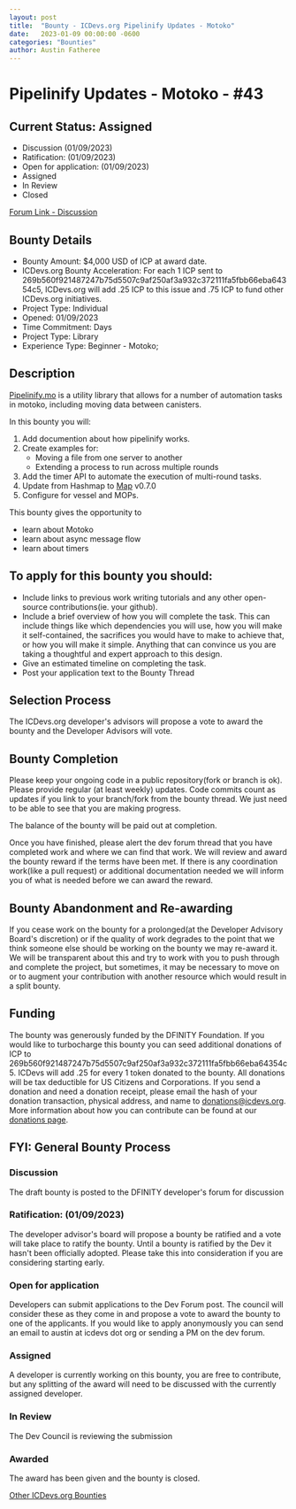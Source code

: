 ```yaml
---
layout: post
title:  "Bounty - ICDevs.org Pipelinify Updates - Motoko"
date:   2023-01-09 00:00:00 -0600
categories: "Bounties"
author: Austin Fatheree
---
```


# Pipelinify Updates - Motoko - #43

## Current Status: Assigned

* Discussion (01/09/2023)
* Ratification: (01/09/2023) 
* Open for application: (01/09/2023)
* Assigned 
* In Review 
* Closed 

[Forum Link - Discussion](https://forum.dfinity.org/t/open-icdevs-org-bounty-43-pipelinify-updates-4-000/17918)

## Bounty Details

* Bounty Amount: $4,000 USD of ICP at award date.
* ICDevs.org Bounty Acceleration: For each 1 ICP sent to 269b560f921487247b75d5507c9af250af3a932c372111fa5fbb66eba64354c5, ICDevs.org will add .25 ICP to this issue and .75 ICP to fund other ICDevs.org initiatives.
* Project Type: Individual
* Opened: 01/09/2023
* Time Commitment: Days
* Project Type: Library
* Experience Type: Beginner - Motoko;

## Description

[Pipelinify.mo](https://github.com/skilesare/pipelinify.mo) is a utility library that allows for a number of automation tasks in motoko, including moving data between canisters.

In this bounty you will:

1. Add documention about how pipelinify works.
2. Create examples for:
    * Moving a file from one server to another
    * Extending a process to run across multiple rounds
3. Add the timer API to automate the execution of multi-round tasks.
4. Update from Hashmap to [Map](https://github.com/ZhenyaUsenko/motoko-hash-map) v0.7.0
5. Configure for vessel and MOPs.


This bounty gives the opportunity to

* learn about Motoko
* learn about async message flow
* learn about timers

## To apply for this bounty you should:

* Include links to previous work writing tutorials and any other open-source contributions(ie. your github).
* Include a brief overview of how you will complete the task. This can include things like which dependencies you will use, how you will make it self-contained, the sacrifices you would have to make to achieve that, or how you will make it simple. Anything that can convince us you are taking a thoughtful and expert approach to this design.
* Give an estimated timeline on completing the task.
* Post your application text to the Bounty Thread

## Selection Process

The ICDevs.org developer's advisors will propose a vote to award the bounty and the Developer Advisors will vote.

## Bounty Completion

Please keep your ongoing code in a public repository(fork or branch is ok). Please provide regular (at least weekly) updates.  Code commits count as updates if you link to your branch/fork from the bounty thread.  We just need to be able to see that you are making progress.

The balance of the bounty will be paid out at completion.

Once you have finished, please alert the dev forum thread that you have completed work and where we can find that work.  We will review and award the bounty reward if the terms have been met.  If there is any coordination work(like a pull request) or additional documentation needed we will inform you of what is needed before we can award the reward.

## Bounty Abandonment and Re-awarding

If you cease work on the bounty for a prolonged(at the Developer Advisory Board's discretion) or if the quality of work degrades to the point that we think someone else should be working on the bounty we may re-award it.  We will be transparent about this and try to work with you to push through and complete the project, but sometimes, it may be necessary to move on or to augment your contribution with another resource which would result in a split bounty.

## Funding

The bounty was generously funded by the DFINITY Foundation. If you would like to turbocharge this bounty you can seed additional donations of ICP to 269b560f921487247b75d5507c9af250af3a932c372111fa5fbb66eba64354c5.  ICDevs will add .25 for every 1 token donated to the bounty.  All donations will be tax deductible for US Citizens and Corporations.  If you send a donation and need a donation receipt, please email the hash of your donation transaction, physical address, and name to donations@icdevs.org.  More information about how you can contribute can be found at our [donations page](https://icdevs.org/donations.html).


## FYI: General Bounty Process

### Discussion

The draft bounty is posted to the DFINITY developer's forum for discussion

### Ratification: (01/09/2023)

The developer advisor's board will propose a bounty be ratified and a vote will take place to ratify the bounty.  Until a bounty is ratified by the Dev it hasn't been officially adopted. Please take this into consideration if you are considering starting early.

### Open for application

Developers can submit applications to the Dev Forum post.  The council will consider these as they come in and propose a vote to award the bounty to one of the applicants.  If you would like to apply anonymously you can send an email to austin at icdevs dot org or sending a PM on the dev forum.

### Assigned

A developer is currently working on this bounty, you are free to contribute, but any splitting of the award will need to be discussed with the currently assigned developer.

### In Review

The Dev Council is reviewing the submission

### Awarded

The award has been given and the bounty is closed.



[Other ICDevs.org Bounties](https://icdevs.org/bounties.html)

